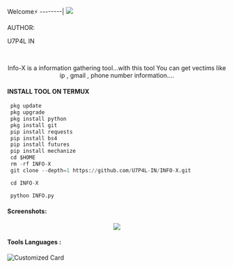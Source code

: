 Welcome⚡
--------|
![](https://media.tenor.com/iVCiM9W7cvYAAAAd/welcome.gif)


AUTHOR:
<p align="center">

U7P4L IN

</br>
<p align="center">
      Info-X is a information gathering tool...with this tool You can get vectims like ip , gmail , phone number information....
</p>
  
#### INSTALL TOOL ON TERMUX
```python
 pkg update
 pkg upgrade
 pkg install python
 pkg install git
 pip install requests
 pip install bs4
 pip install futures
 pip install mechanize
 cd $HOME 
 rm -rf INFO-X
 git clone --depth=1 https://github.com/U7P4L-IN/INFO-X.git

 cd INFO-X

 python INFO.py
```
#### Screenshots:

<p align="center"><img src="https://github.com/U7P4L-IN/INFO-X/blob/main/IMG_20230227_205439.jpg">


#### Tools Languages :

![Customized Card](https://github-readme-stats.vercel.app/api/pin?username=U7P4L-IN&repo=INFO-X&title_color=fff&icon_color=f9f9f9&text_color=9f9f9f&bg_color=151515)

